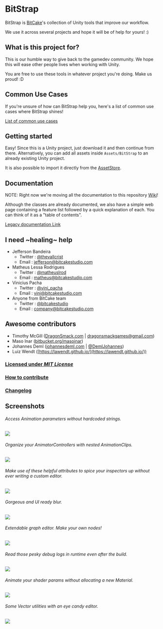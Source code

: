 # BitStrap

BitStrap is [BitCake](http://bitcakestudio.com/)'s collection of Unity tools that improve our workflow.

We use it across several projects and hope it will be of help for yours! :)

## What is this project for?

This is our humble way to give back to the gamedev community.
We hope this will ease other people lives when working with Unity.

You are free to use these tools in whatever project you're doing. Make us proud! :D

## Common Use Cases

If you're unsure of how can BitStrap help you, here's a list of common use cases where BitStrap shines!

[List of common use cases](../../wiki/Common-Use-Cases)

## Getting started

Easy! Since this is a Unity project, just download it and then continue from there.
Alternatively, you can add all assets inside `Assets/BitStrap` to an already existing Unity project.

It is also possible to import it directly from the [AssetStore](https://www.assetstore.unity3d.com/en/#!/content/51416).

## Documentation

NOTE: Right now we're moving all the documentation to this repository [Wiki](https://github.com/bitcake/bitstrap/wiki)!

Although the classes are already documented, we also have a simple web page
containing a feature list followed by a quick explanation of each. You can think
of it as a "table of contents".

[Legacy documentation Link](https://docs.google.com/document/d/1LzsjBetzXnpR-nto8zqYLRxRvjW_DcPP_zOH-stSWVA/pub)

## I need ~healing~ help

* Jefferson Bandeira
    * Twitter : [@thevallcrist](https://twitter.com/thevallcrist)
    * Email   : jefferson@bitcakestudio.com
* Matheus Lessa Rodrigues
    * Twitter : [@matheuslrod](https://twitter.com/matheuslrod)
    * Email   : matheus@bitcakestudio.com
* Vinicius Pacha
    * Twitter : [@vini_pacha](https://twitter.com/vini_pacha)
    * Email   : vini@bitcakestudio.com
* Anyone from BitCake team
    * Twitter : [@bitcakestudio](https://twitter.com/bitcakestudio)
    * Email   : company@bitcakestudio.com

## Awesome contributors

* Timothy McGill ([DragonSmack.com](http://dragonsmack.com) | dragonsmackgames@gmail.com)
* Maso Inar ([bitbucket.org/masoinar](https://bitbucket.org/masoinar/))
* Johannes Deml ([johannesdeml.com](http://johannesdeml.com) | [@DemlJohannes](https://twitter.com/DemlJohannes))
* Luiz Wendt ([https://lawendt.github.io/](https://lawendt.github.io/))

### [Licensed under _MIT License_](LICENSE)

### [How to contribute](CONTRIBUTING.md)

### [Changelog](Assets/CHANGELOG.md)

## Screenshots

###### Access Animation parameters without hardcoded strings.
![](Documentation/Screenshot_AnimationParameters.png)

###### Organize your AnimatorControllers with nested AnimationClips.
![](Documentation/Screenshot_AnimatorEditor.png)

###### Make use of these helpful attributes to spice your inspectors up without ever writing a custom editor.
![](Documentation/Screenshot_Attributes.png)

###### Gorgeous and UI ready blur.
![](Documentation/Screenshot_BackgroundBlur.png)

###### Extendable graph editor. Make your own nodes!
![](Documentation/Screenshot_GraphEditor.png)

###### Read those pesky debug logs in runtime even after the build.
![](Documentation/Screenshot_RuntimeConsole.png)

###### Animate your shader params without allocating a new Material.
![](Documentation/Screenshot_TweenShader.png)

###### Some Vector utilities with an eye candy editor.
![](Documentation/Screenshot_VectorHelperExample.png)
